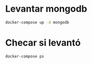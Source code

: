 # Levantar mongodb

```sh
docker-compose up -d mongodb
```

# Checar si levantó

```sh
docker-compose ps
```


